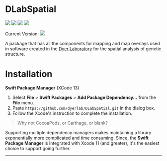 # DLabSpatial

 ![](https://img.shields.io/badge/license-GPLv3-green) ![](https://img.shields.io/badge/swift-5.5-green) ![](https://img.shields.io/badge/iOS-15.0-green) ![](https://img.shields.io/badge/macOS-12-green)

Current Version: ![](https://img.shields.io/github/v/tag/dyerlab/DLabSpatial?color=green)

A package that has all the components for mapping and map overlays used in software created in the [Dyer Laboratory](https://dyerlab.org) for the spatial analysis of genetic structure.



<a name="Installation"></a>
# Installation

**Swift Package Manager** (XCode 13)

1. Select **File** > **Swift Packages** > **Add Package Dependency…** from the **File** menu.
2. Paste `https://github.com/dyerlab/DLabSpatial.git` in the dialog box.
3. Follow the Xcode's instruction to complete the installation.

> Why not CocoaPods, or Carthage, or blank?

Supporting multiple dependency managers makes maintaining a library exponentially more complicated and time consuming.  Since, the **Swift Package Manager** is integrated with Xcode 11 (and greater), it's the easiest choice to support going further.

---
